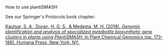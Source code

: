 ### 
 How to use plantiSMASH




 See our Springer's Protocols book chapter:
   

[Kautsar, S. A., Duran, H. G. S., & Medema, M. H. (2018).
 *Genomic identification and analysis of specialized metabolite biosynthetic gene clusters in plants using PlantiSMASH.* 
 In Plant Chemical Genomics (pp. 173-188). Humana Press, New York, NY.](https://link.springer.com/protocol/10.1007/978-1-4939-7874-8_15) 



